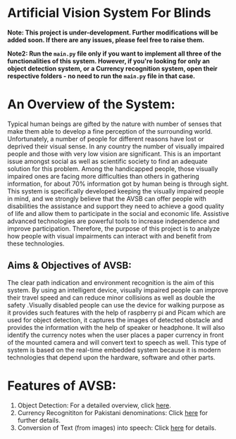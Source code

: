 # Artificial Vision System For Blinds

__Note: This project is under-development. Further modifications will be added soon. If there are any issues, please feel free to raise them.__

__Note2: Run the `main.py` file only if you want to implement all three of the functionalities of this system. However, if you're looking for only an object detection system, or a Currency recognition system, open their respective folders - no need to run the `main.py` file in that case.__

# An Overview of the System:
Typical human beings are gifted by the nature with number of senses that make them able to develop a fine perception of the surrounding world. Unfortunately, a number of people for different reasons have lost or deprived their visual sense. In any country the number of visually impaired people and those with very low vision are significant. This is an important issue amongst social as well as scientific society to find an adequate solution for this problem. Among the handicapped people, those visually impaired ones are facing more difficulties than others in gathering information, for about 70% information got by human being is through sight.
This system is specifically developed keeping the visually impaired people in mind, and we strongly believe that the AVSB can offer people with disabilities the assistance and support they need to achieve a good quality of life and allow them to participate in the social and economic life. Assistive advanced technologies are powerful tools to increase independence and improve participation. Therefore, the purpose of this project is to analyze how people with visual impairments can interact with and benefit from these technologies.

## Aims & Objectives of AVSB:
The clear path indication and environment recognition is the aim of this system. By using an intelligent device, visually impaired people can improve their travel speed and can reduce minor collisions as well as double the safety .Visually disabled people can use the device for walking purpose as it provides such features with the help of raspberry pi and Picam which are used for object detection, it captures the images of detected obstacle and provides the information with the help of speaker or headphone. It will also identify the currency notes when the user places a paper currency in front of the mounted camera and will convert text to speech as well. This type of system is based on the real-time embedded system because it is modern technologies that depend upon the hardware, software and other parts.

# Features of AVSB:
1. Object Detection: For a detailed overview, click [here](https://github.com/Ali-Usama/Artificial_Vision_System_for_Blinds/tree/main/Object%20detection).
2. Currency Recognititon for Pakistani denominations: Click [here](https://github.com/Ali-Usama/Artificial_Vision_System_for_Blinds/tree/main/Currency%20Recognition) for further details.
3. Conversion of Text (from images) into speech: Click [here](https://github.com/Ali-Usama/Artificial_Vision_System_for_Blinds/tree/main/Text%20To%20Speech) for details.


